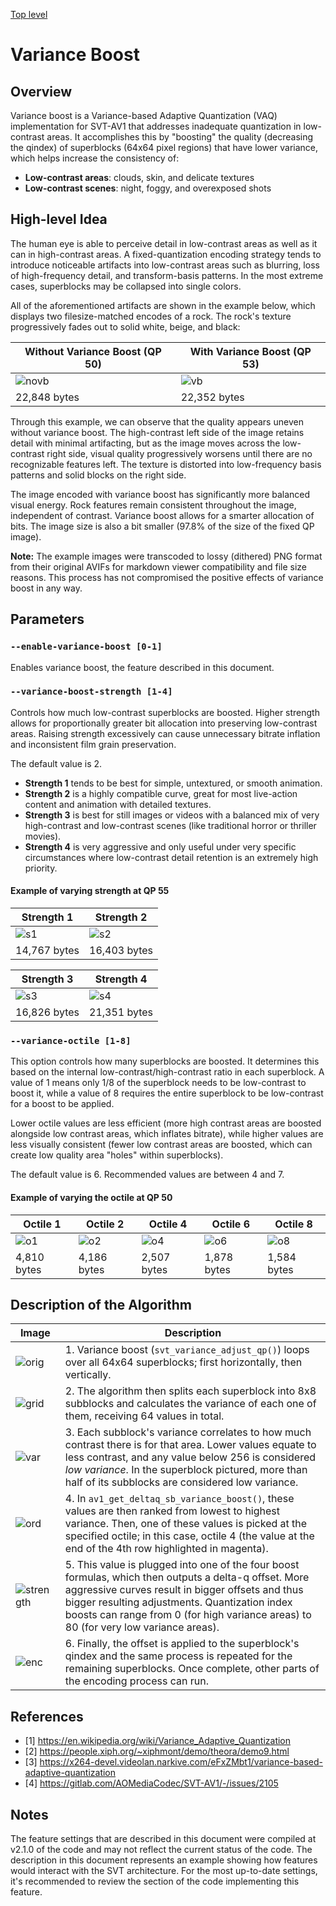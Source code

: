 [Top level](../README.md)

# Variance Boost

## Overview

Variance boost is a Variance-based Adaptive Quantization (VAQ) implementation for SVT-AV1 that addresses inadequate quantization in low-contrast areas. It accomplishes this by "boosting" the quality (decreasing the qindex) of superblocks (64x64 pixel regions) that have lower variance, which helps increase the consistency of:

- **Low-contrast areas**: clouds, skin, and delicate textures
- **Low-contrast scenes**: night, foggy, and overexposed shots

## High-level Idea

The human eye is able to perceive detail in low-contrast areas as well as it can in high-contrast areas. A fixed-quantization encoding strategy tends to introduce noticeable artifacts into low-contrast areas such as blurring, loss of high-frequency detail, and transform-basis patterns. In the most extreme cases, superblocks may be collapsed into single colors.

All of the aforementioned artifacts are shown in the example below, which displays two filesize-matched encodes of a rock. The rock's texture progressively fades out to solid white, beige, and black:

| Without Variance Boost (QP 50)           | With Variance Boost (QP 53)       |
|------------------------------------------|-----------------------------------|
| ![novb](./img/vb_rock_novb_qp50.png)     | ![vb](./img/vb_rock_vb_qp53.png)  |
| 22,848 bytes                             | 22,352 bytes                      |

Through this example, we can observe that the quality appears uneven without variance boost. The high-contrast left side of the image retains detail with minimal artifacting, but as the image moves across the low-contrast right side, visual quality progressively worsens until there are no recognizable features left. The texture is distorted into low-frequency basis patterns and solid blocks on the right side.

The image encoded with variance boost has significantly more balanced visual energy. Rock features remain consistent throughout the image, independent of contrast. Variance boost allows for a smarter allocation of bits. The image size is also a bit smaller (97.8% of the size of the fixed QP image).

**Note:** The example images were transcoded to lossy (dithered) PNG format from their original AVIFs for markdown viewer compatibility and file size reasons. This process has not compromised the positive effects of variance boost in any way.

## Parameters

### `--enable-variance-boost [0-1]`

Enables variance boost, the feature described in this document.

### `--variance-boost-strength [1-4]`

Controls how much low-contrast superblocks are boosted. Higher strength allows for proportionally greater bit allocation into preserving low-contrast areas. Raising strength excessively can cause unnecessary bitrate inflation and inconsistent film grain preservation.

The default value is 2.

- **Strength 1** tends to be best for simple, untextured, or smooth animation.
- **Strength 2** is a highly compatible curve, great for most live-action content and animation with detailed textures.
- **Strength 3** is best for still images or videos with a balanced mix of very high-contrast and low-contrast scenes (like traditional horror or thriller movies).
- **Strength 4** is very aggressive and only useful under very specific circumstances where low-contrast detail retention is an extremely high priority.

#### Example of varying strength at QP 55

|    Strength 1    |    Strength 2    |
| ---------------- | ---------------- |
| ![s1](./img/vb_rock_strength_s1.png) |![s2](./img/vb_rock_strength_s2.png) |
| 14,767 bytes     | 16,403 bytes     |

|    Strength 3    |    Strength 4    |
| ---------------- | ---------------- |
 ![s3](./img/vb_rock_strength_s3.png) |![s4](./img/vb_rock_strength_s4.png) |
16,826 bytes     | 21,351 bytes     |

### `--variance-octile [1-8]`

This option controls how many superblocks are boosted. It determines this based on the internal low-contrast/high-contrast ratio in each superblock. A value of 1 means only 1/8 of the superblock needs to be low-contrast to boost it, while a value of 8 requires the entire superblock to be low-contrast for a boost to be applied.

Lower octile values are less efficient (more high contrast areas are boosted alongside low contrast areas, which inflates bitrate), while higher values are less visually consistent (fewer low contrast areas are boosted, which can create low quality area "holes" within superblocks).

The default value is 6. Recommended values are between 4 and 7.

#### Example of varying the octile at QP 50

|    Octile 1    |    Octile 2    |    Octile 4    |    Octile 6    |    Octile 8    |
| -------------- | -------------- | -------------- | -------------- | -------------- |
| ![o1](./img/vb_rock_octile_o1.png) |![o2](./img/vb_rock_octile_o2.png) | ![o4](./img/vb_rock_octile_o4.png) |![o6](./img/vb_rock_octile_o6.png) | ![o8](./img/vb_rock_octile_o8.png)|
| 4,810 bytes    | 4,186 bytes    | 2,507 bytes    | 1,878 bytes    | 1,584 bytes    |

## Description of the Algorithm

|Image|Description|
|-|-|
|![orig](./img/vb_rock_sb_orig.png)  | 1. Variance boost (`svt_variance_adjust_qp()`) loops over all 64x64 superblocks; first horizontally, then vertically. |
|![grid](./img/vb_rock_sb_grid.png)  | 2. The algorithm then splits each superblock into 8x8 subblocks and calculates the variance of each one of them, receiving 64 values in total. |
|![var](./img/vb_rock_sb_var.png)    | 3. Each subblock's variance correlates to how much contrast there is for that area. Lower values equate to less contrast, and any value below 256 is considered *low variance*. In the superblock pictured, more than half of its subblocks are considered low variance.  |
|![ord](./img/vb_rock_sb_var_ord.png)| 4. In `av1_get_deltaq_sb_variance_boost()`, these values are then ranked from lowest to highest variance. Then, one of these values is picked at the specified octile; in this case, octile 4 (the value at the end of the 4th row highlighted in magenta). |
|![strength](./img/vb_strength.png)  | 5. This value is plugged into one of the four boost formulas, which then outputs a delta-q offset. More aggressive curves result in bigger offsets and thus bigger resulting adjustments. Quantization index boosts can range from 0 (for high variance areas) to 80 (for very low variance areas). |
|![enc](./img/vb_rock_sb_enc.png)    | 6. Finally, the offset is applied to the superblock's qindex and the same process is repeated for the remaining superblocks. Once complete, other parts of the encoding process can run. |

## References

- \[1\] https://en.wikipedia.org/wiki/Variance_Adaptive_Quantization
- \[2\] https://people.xiph.org/~xiphmont/demo/theora/demo9.html
- \[3\] https://x264-devel.videolan.narkive.com/eFxZMbt1/variance-based-adaptive-quantization
- \[4\] https://gitlab.com/AOMediaCodec/SVT-AV1/-/issues/2105

## Notes

The feature settings that are described in this document were compiled at
v2.1.0 of the code and may not reflect the current status of the code. The
description in this document represents an example showing how features would
interact with the SVT architecture. For the most up-to-date settings, it's
recommended to review the section of the code implementing this feature.
